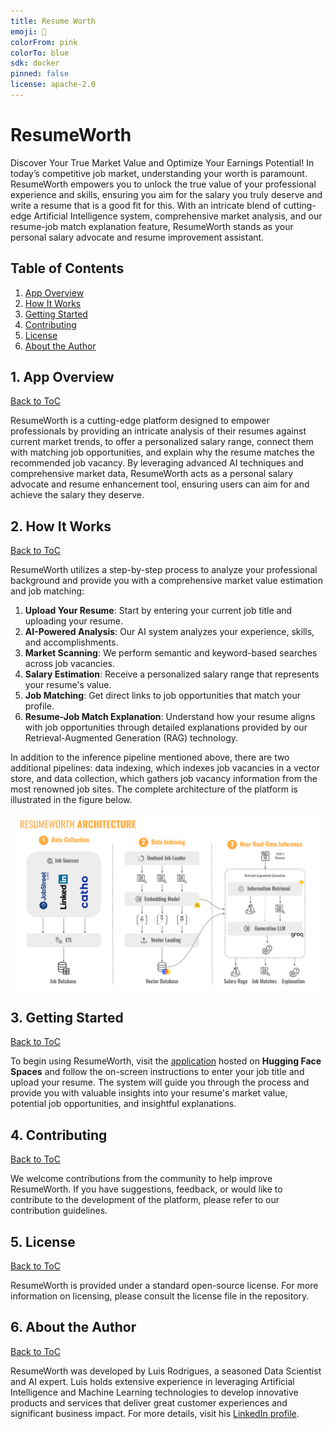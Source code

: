 ```yaml
---
title: Resume Worth
emoji: 🤖
colorFrom: pink
colorTo: blue
sdk: docker
pinned: false
license: apache-2.0
---
```


# ResumeWorth

Discover Your True Market Value and Optimize Your Earnings Potential!
In today’s competitive job market, understanding your worth is paramount. ResumeWorth empowers you to unlock the true value of your professional experience and skills, ensuring you aim for the salary you truly deserve and write a resume that is a good fit for this. With an intricate blend of cutting-edge Artificial Intelligence system, comprehensive market analysis, and our resume-job match explanation feature, ResumeWorth stands as your personal salary advocate and resume improvement assistant.

<a name="toc"/></a>
## Table of Contents
<!--ts-->
1. [App Overview](#overview)
2. [How It Works](#howitworks)
3. [Getting Started](#gettingstarted)
4. [Contributing](#contributing)
5. [License](#license)
6. [About the Author](#author)
<!--te-->  

<a name="overview"/></a>
## 1. App Overview
[Back to ToC](#toc)

ResumeWorth is a cutting-edge platform designed to empower professionals by providing an intricate analysis of their resumes against current market trends, to offer a personalized salary range, connect them with matching job opportunities, and explain why the resume matches the recommended job vacancy. By leveraging advanced AI techniques and comprehensive market data, ResumeWorth acts as a personal salary advocate and resume enhancement tool, ensuring users can aim for and achieve the salary they deserve.

<a name="howitworks"/></a>
## 2. How It Works
[Back to ToC](#toc)

ResumeWorth utilizes a step-by-step process to analyze your professional background and provide you with a comprehensive market value estimation and job matching:
1. **Upload Your Resume**: Start by entering your current job title and uploading your resume.
2. **AI-Powered Analysis**: Our AI system analyzes your experience, skills, and accomplishments.
3. **Market Scanning**: We perform semantic and keyword-based searches across job vacancies.
4. **Salary Estimation**: Receive a personalized salary range that represents your resume's value.
5. **Job Matching**: Get direct links to job opportunities that match your profile.
6. **Resume-Job Match Explanation**: Understand how your resume aligns with job opportunities through detailed explanations provided by our Retrieval-Augmented Generation (RAG) technology.

In addition to the inference pipeline mentioned above, there are two additional pipelines: data indexing, which indexes job vacancies in a vector store, and data collection, which gathers job vacancy information from the most renowned job sites. The complete architecture of the platform is illustrated in the figure below.

<p align="center">
  <img src="./docs/images/ResumeWorth_Architecture.svg" alt="" width="500">
</p>

<a name="gettingstarted"/></a>
## 3. Getting Started
[Back to ToC](#toc)

To begin using ResumeWorth, visit the [application](https://huggingface.co/spaces/luisrodriguesphd/resume-worth) hosted on **Hugging Face Spaces** and follow the on-screen instructions to enter your job title and upload your resume. The system will guide you through the process and provide you with valuable insights into your resume's market value, potential job opportunities, and insightful explanations.

<a name="contributing"/></a>
## 4. Contributing
[Back to ToC](#toc)

We welcome contributions from the community to help improve ResumeWorth. If you have suggestions, feedback, or would like to contribute to the development of the platform, please refer to our contribution guidelines.

<a name="license"/></a>
## 5. License
[Back to ToC](#toc)

ResumeWorth is provided under a standard open-source license. For more information on licensing, please consult the license file in the repository.

<a name="author"/></a>
## 6. About the Author
[Back to ToC](#toc)

ResumeWorth was developed by Luis Rodrigues, a seasoned Data Scientist and AI expert. Luis holds extensive experience in leveraging Artificial Intelligence and Machine Learning technologies to develop innovative products and services that deliver great customer experiences and significant business impact. For more details, visit his [LinkedIn profile](https://www.linkedin.com/in/luisrodriguesphd/).